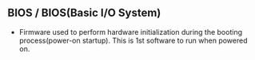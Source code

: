 ## BIOS / BIOS(Basic I/O System)
- Firmware used to perform hardware initialization during the booting process(power-on startup). This is 1st software to run when powered on.
